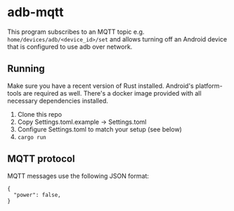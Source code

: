 # adb-mqtt

This program subscribes to an MQTT topic e.g. `home/devices/adb/<device_id>/set` and allows turning off an Android device
that is configured to use adb over network.

## Running

Make sure you have a recent version of Rust installed.
Android's platform-tools are required as well.
There's a docker image provided with all necessary dependencies installed.

1. Clone this repo
2. Copy Settings.toml.example -> Settings.toml
3. Configure Settings.toml to match your setup (see below)
4. `cargo run`

## MQTT protocol

MQTT messages use the following JSON format:

```
{
  "power": false,
}
```